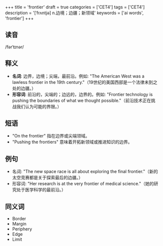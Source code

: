 +++
title = 'frontier'
draft = true
categories = ['CET4']
tags = ['CET4']
description = '[ˈfrʌntjə] n.边境；边疆；新领域'
keywords = ['ai words', 'frontier']
+++

## 读音
/fərˈtɪnər/

## 释义
- **名词**: 边界，边境；尖端，最前沿。例如: "The American West was a lawless frontier in the 19th century."（19世纪的美国西部是一个法律未到之处的边疆。）
- **形容词**: 前沿的，尖端的；边远的，边界的。例如: "Frontier technology is pushing the boundaries of what we thought possible."（前沿技术正在挑战我们认为可能的界限。）

## 短语
- "On the frontier" 指在边界或尖端领域。
- "Pushing the frontiers" 意味着开拓新领域或推进知识的边界。

## 例句
- 名词: "The new space race is all about exploring the final frontier."（新的太空竞赛都是关于探索最后的边疆。）
- 形容词: "Her research is at the very frontier of medical science."（她的研究处于医学科学的最前沿。）

## 同义词
- Border
- Margin
- Periphery
- Edge
- Limit
